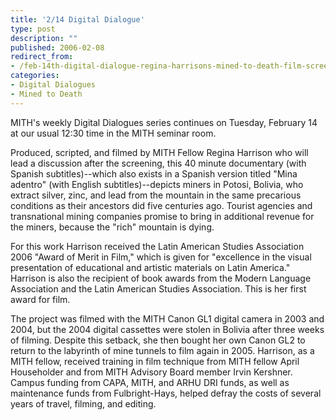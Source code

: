 ```yaml
---
title: '2/14 Digital Dialogue'
type: post
description: ""
published: 2006-02-08
redirect_from: 
- /feb-14th-digital-dialogue-regina-harrisons-mined-to-death-film-screening-and-discussion-with-the-director/
categories:
- Digital Dialogues
- Mined to Death
---
```

MITH's weekly Digital Dialogues series continues on Tuesday, February 14 at our usual 12:30 time in the MITH seminar room.

Produced, scripted, and filmed by MITH Fellow Regina Harrison who will lead a discussion after the screening, this 40 minute documentary (with Spanish subtitles)--which also exists in a Spanish version titled "Mina adentro" (with English subtitles)--depicts miners in Potosi, Bolivia, who extract silver, zinc, and lead from the mountain in the same precarious conditions as their ancestors did five centuries ago. Tourist agencies and transnational mining companies promise to bring in additional revenue for the miners, because the "rich" mountain is dying.

For this work Harrison received the Latin American Studies Association 2006 "Award of Merit in Film," which is given for "excellence in the visual presentation of educational and artistic materials on Latin America." Harrison is also the recipient of book awards from the Modern Language Association and the Latin American Studies Association. This is her first award for film.

The project was filmed with the MITH Canon GL1 digital camera in 2003 and 2004, but the 2004 digital cassettes were stolen in Bolivia after three weeks of filming. Despite this setback, she then bought her own Canon GL2 to return to the labyrinth of mine tunnels to film again in 2005. Harrison, as a MITH fellow, received training in film technique from MITH fellow April Householder and from MITH Advisory Board member Irvin Kershner. Campus funding from CAPA, MITH, and ARHU DRI funds, as well as maintenance funds from Fulbright-Hays, helped defray the costs of several years of travel, filming, and editing.
